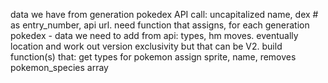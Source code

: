 
data we have from generation pokedex API call: uncapitalized name, dex # as entry_number, api url.
need function that assigns, for each generation pokedex - 
data we need to add from api: types, hm moves. eventually location and work out version exclusivity but that can be V2.
build function(s) that:
get types for pokemon
assign sprite, name, removes pokemon_species array
